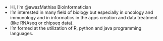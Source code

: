 - Hi, I’m @awazMathias Bioinformatician
- I’m interested in many field of biology but especially in oncology and immunology and in informatics in the apps creation and data treatment (like RNAseq or chipseq data).
- I’m formed at the utilization of R, python and java programming languages. 

<!---
awazMathias/awazMathias is a ✨ special ✨ repository because its `README.md` (this file) appears on your GitHub profile.
You can click the Preview link to take a look at your changes.
--->
